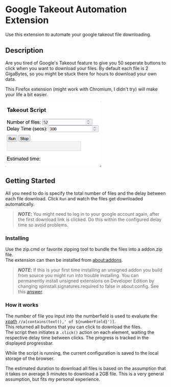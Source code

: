 # Google Takeout Automation Extension
Use this extension to automate your google takeout file downloading.

## Description
Are you tired of Google's Takeout feature to give you 50 seperate buttons to click when you want to download your files.
By default each file is 2 GigaBytes, so you might be stuck there for hours to download your own data.

This Firefox extension (might work with Chromium, I didn't try) will make your life a bit easier.

<img src="image.png" alt="drawing" width="300"/>

## Getting Started

All you need to do is specify the total number of files and the delay between each file download.
Click `Run` and watch the files get downloaded automatically.

> **_NOTE_:**
You might need to log in to your google account again, after the first download link is clicked. Do this within the configured delay time so avoid problems. 


### Installing

Use the zip.cmd or favorite zipping tool to bundle the files into a addon.zip file.  
The extension can then be installed from [about:addons](about:addons).  

> **_NOTE_:**
If this is your first time installing an unsigned addon you build from source you might run into trouble installing.
You can permanently install unsigned extensions on Developer Edition by changing xpinstall.signatures.required to false in about:config. See this [answer](https://superuser.com/questions/956145/how-to-force-install-an-unverified-firefox-extension-in-41-0b1).


### How it works
The number of file you input into the numberfield is used to evaluate the [xpath](https://developer.mozilla.org/en-US/docs/Web/XPath)  `//a[contains(text(),' of ${numberField}')]`.   
This returned all buttons that you can click to download the files.  
The script then initiates a `.click()` action on each element, waiting the respective delay time between clicks.
The progress is tracked in the displayed progressbar.

While the script is running, the current configuration is saved to the local storage of the browser.

The estimated duration to download all files is based on the assumption that it takes on average 5 minutes to download a 2GB file. This is a very general assumption, but fits my personal experience.